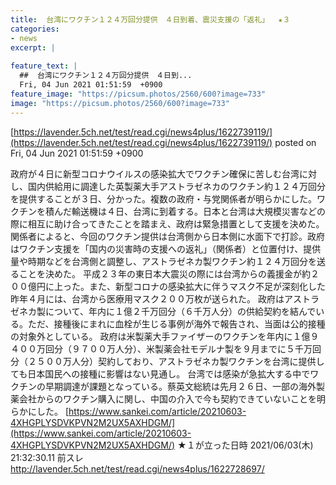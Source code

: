 ```yaml
---
title:  台湾にワクチン１２４万回分提供　４日到着、震災支援の「返礼」  ★３   
categories:
- news
excerpt: |
  
feature_text: |
  ##  台湾にワクチン１２４万回分提供　４日到...
  Fri, 04 Jun 2021 01:51:59  +0900
feature_image: "https://picsum.photos/2560/600?image=733"
image: "https://picsum.photos/2560/600?image=733"
---
```


[https://lavender.5ch.net/test/read.cgi/news4plus/1622739119/](https://lavender.5ch.net/test/read.cgi/news4plus/1622739119/)
posted on Fri, 04 Jun 2021 01:51:59  +0900

<!--more-->

政府が４日に新型コロナウイルスの感染拡大でワクチン確保に苦しむ台湾に対し、国内供給用に調達した英製薬大手アストラゼネカのワクチン約１２４万回分を提供することが３日、分かった。複数の政府・与党関係者が明らかにした。ワクチンを積んだ輸送機は４日、台湾に到着する。日本と台湾は大規模災害などの際に相互に助け合ってきたことを踏まえ、政府は緊急措置として支援を決めた。 関係者によると、今回のワクチン提供は台湾側から日本側に水面下で打診。政府はワクチン支援を「国内の災害時の支援への返礼」（関係者）と位置付け、提供量や時期などを台湾側と調整し、アストラゼネカ製ワクチン約１２４万回分を送ることを決めた。 平成２３年の東日本大震災の際には台湾からの義援金が約２００億円に上った。また、新型コロナの感染拡大に伴うマスク不足が深刻化した昨年４月には、台湾から医療用マスク２００万枚が送られた。 政府はアストラゼネカ製について、年内に１億２千万回分（６千万人分）の供給契約を結んでいる。ただ、接種後にまれに血栓が生じる事例が海外で報告され、当面は公的接種の対象外としている。 政府は米製薬大手ファイザーのワクチンを年内に１億９４００万回分（９７００万人分）、米製薬会社モデルナ製を９月までに５千万回分（２５００万人分）契約しており、アストラゼネカ製ワクチンを台湾に提供しても日本国民への接種に影響はない見通し。 台湾では感染が急拡大する中でワクチンの早期調達が課題となっている。蔡英文総統は先月２６日、一部の海外製薬会社からのワクチン購入に関し、中国の介入で今も契約できていないことを明らかにした。 [https://www.sankei.com/article/20210603-4XHGPLYSDVKPVN2M2UX5AXHDGM/](https://www.sankei.com/article/20210603-4XHGPLYSDVKPVN2M2UX5AXHDGM/) ★１が立った日時 2021/06/03(木) 21:32:30.11 前スレ http://lavender.5ch.net/test/read.cgi/news4plus/1622728697/
